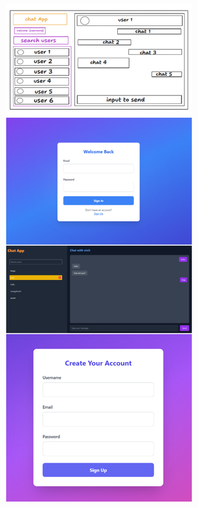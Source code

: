 <img src="https://github.com/DineshVerma-dev/chatAPP/blob/1be3abb74bb3ba4564db01f2afcc72046259684e/Screenshot%202025-01-17%20225301.png" alt="Design of ChatAPP" width="600" />
<br>
<img src="https://github.com/DineshVerma-dev/chatAPP/blob/2ced770782ee7e243e1f4f1c100a103a6c3aa48d/Screenshot%202025-01-17%20231050.png" alt="Design of ChatAPP" width="600" />
<br>
<img src="https://github.com/DineshVerma-dev/chatAPP/blob/2ced770782ee7e243e1f4f1c100a103a6c3aa48d/Screenshot%202025-01-17%20231233.png" alt="Design of ChatAPP" width="600" />
<br>
<img src="https://github.com/DineshVerma-dev/chatAPP/blob/2ced770782ee7e243e1f4f1c100a103a6c3aa48d/Screenshot%202025-01-17%20231536.png" alt="Design of ChatAPP" width="600" />

